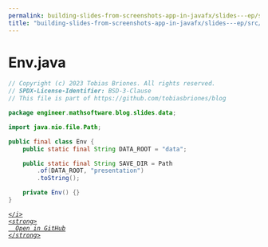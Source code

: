 ```yaml
---
permalink: building-slides-from-screenshots-app-in-javafx/slides---ep/src/main/java/engineer/mathsoftware/blog/slides/data/Env.java.html
title: "building-slides-from-screenshots-app-in-javafx/slides---ep/src/main/java/engineer/mathsoftware/blog/slides/data/Env.java"
---
```


# Env.java
```java
// Copyright (c) 2023 Tobias Briones. All rights reserved.
// SPDX-License-Identifier: BSD-3-Clause
// This file is part of https://github.com/tobiasbriones/blog

package engineer.mathsoftware.blog.slides.data;

import java.nio.file.Path;

public final class Env {
    public static final String DATA_ROOT = "data";

    public static final String SAVE_DIR = Path
        .of(DATA_ROOT, "presentation")
        .toString();

    private Env() {}
}

```
<div class="social open-gh-btn my-4">
  <a class="btn btn-github" href="https://github.com/tobiasbriones/blog/tree/main/swe/dev/java/javafx/drawing/productivity/building-slides-from-screenshots-app-in-javafx/slides---ep/src/main/java/engineer/mathsoftware/blog/slides/data/Env.java" target="_blank">
    <i class="fab fa-github">
      
    </i>
    <strong>
      Open in GitHub
    </strong>
  </a>
</div>